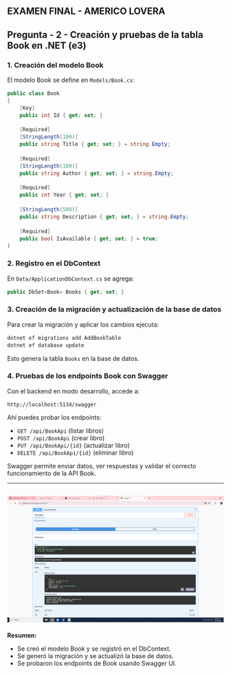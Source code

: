 ## EXAMEN FINAL - AMERICO LOVERA

## Pregunta - 2 - Creación y pruebas de la tabla Book en .NET (e3)

### 1. Creación del modelo Book
El modelo Book se define en `Models/Book.cs`:

```csharp
public class Book
{
    [Key]
    public int Id { get; set; }

    [Required]
    [StringLength(100)]
    public string Title { get; set; } = string.Empty;

    [Required]
    [StringLength(100)]
    public string Author { get; set; } = string.Empty;

    [Required]
    public int Year { get; set; }

    [StringLength(500)]
    public string Description { get; set; } = string.Empty;

    [Required]
    public bool IsAvailable { get; set; } = true;
}
```

### 2. Registro en el DbContext
En `Data/ApplicationDbContext.cs` se agrega:

```csharp
public DbSet<Book> Books { get; set; }
```

### 3. Creación de la migración y actualización de la base de datos
Para crear la migración y aplicar los cambios ejecuta:

```bash
dotnet ef migrations add AddBookTable
dotnet ef database update
```

Esto genera la tabla `Books` en la base de datos.

### 4. Pruebas de los endpoints Book con Swagger
Con el backend en modo desarrollo, accede a:

```
http://localhost:5134/swagger
```

Ahí puedes probar los endpoints:
- `GET /api/BookApi` (listar libros)
- `POST /api/BookApi` (crear libro)
- `PUT /api/BookApi/{id}` (actualizar libro)
- `DELETE /api/BookApi/{id}` (eliminar libro)

Swagger permite enviar datos, ver respuestas y validar el correcto funcionamiento de la API Book.

---
![alt text](image.png)
---
**Resumen:**
- Se creó el modelo Book y se registró en el DbContext.
- Se generó la migración y se actualizó la base de datos.
- Se probaron los endpoints de Book usando Swagger UI.
